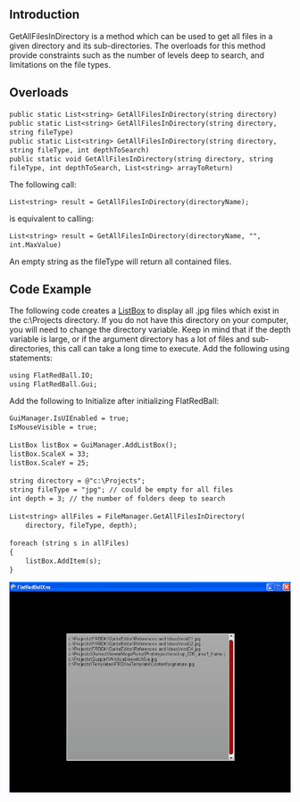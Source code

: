 ## Introduction

GetAllFilesInDirectory is a method which can be used to get all files in a given directory and its sub-directories. The overloads for this method provide constraints such as the number of levels deep to search, and limitations on the file types.

## Overloads

    public static List<string> GetAllFilesInDirectory(string directory)
    public static List<string> GetAllFilesInDirectory(string directory, string fileType)
    public static List<string> GetAllFilesInDirectory(string directory, string fileType, int depthToSearch)
    public static void GetAllFilesInDirectory(string directory, string fileType, int depthToSearch, List<string> arrayToReturn)

The following call:

    List<string> result = GetAllFilesInDirectory(directoryName);

is equivalent to calling:

    List<string> result = GetAllFilesInDirectory(directoryName, "", int.MaxValue)

An empty string as the fileType will return all contained files.

## Code Example

The following code creates a [ListBox](/frb/docs/index.php?title=FlatRedBall.Gui.ListBox "FlatRedBall.Gui.ListBox") to display all .jpg files which exist in the c:\Projects directory. If you do not have this directory on your computer, you will need to change the directory variable. Keep in mind that if the depth variable is large, or if the argument directory has a lot of files and sub-directories, this call can take a long time to execute. Add the following using statements:

    using FlatRedBall.IO;
    using FlatRedBall.Gui;

Add the following to Initialize after initializing FlatRedBall:

    GuiManager.IsUIEnabled = true;
    IsMouseVisible = true;

    ListBox listBox = GuiManager.AddListBox();
    listBox.ScaleX = 33;
    listBox.ScaleY = 25;

    string directory = @"c:\Projects";
    string fileType = "jpg"; // could be empty for all files
    int depth = 3; // the number of folders deep to search

    List<string> allFiles = FileManager.GetAllFilesInDirectory(
        directory, fileType, depth);

    foreach (string s in allFiles)
    {
        listBox.AddItem(s);
    }

![GetAllFilesInDirectory.png](/media/migrated_media-GetAllFilesInDirectory.png)
